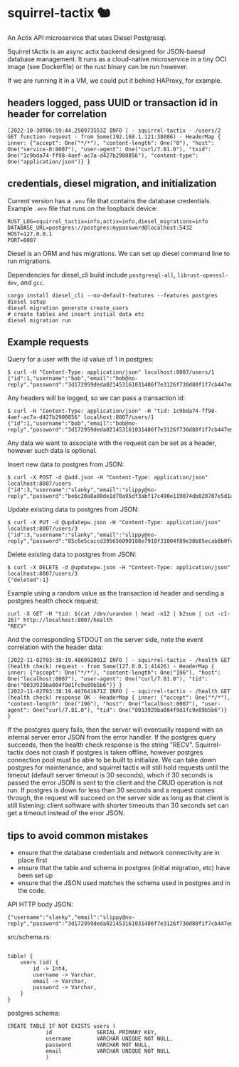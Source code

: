 # squirrel-tactix 🐿️ 

An Actix API microservice that uses Diesel Postgresql.

Squirrel tActix is an async actix backend designed for JSON-baesd database management.
It runs as a cloud-native microservice in a tiny OCI image (see Dockerfile) or the rust binary can be run however.

If we are running it in a VM, we could put it behind HAProxy, for example.

## headers logged, pass UUID or transaction id in header for correlation

```
[2022-10-30T06:59:44.250973553Z INFO ] - squirrel-tactix - /users/2 GET function request - from Some(192.168.1.121:38086) - HeaderMap { inner: {"accept": One("*/*"), "content-length": One("0"), "host": One("service-0:8007"), "user-agent": One("curl/7.81.0"), "txid": One("1c9bda74-ff98-4aef-ac7a-d427b2900856"), "content-type": One("application/json")} }

```

## credentials, diesel migration, and initialization

Current version has a `.env` file that contains the database credentials. Example `.env` file that runs on the loopback device:

```
RUST_LOG=squirrel_tactix=info,actix=info,diesel_migrations=info
DATABASE_URL=postgres://postgres:mypassword@localhost:5432
HOST=127.0.0.1
PORT=8007
```

Diesel is an ORM and has migrations. We can set up diesel command line to run migrations.

Dependencies for diesel_cli build include `postgresql-all`, `librust-openssl-dev`, and `gcc`.

```
cargo install diesel_cli --no-default-features --features postgres
diesel setup
diesel migration generate create_users
# create tables and insert initial data etc
diesel migration run
```


## Example requests

Query for a user with the id value of 1 in postgres:

```
$ curl -H "Content-Type: application/json" localhost:8007/users/1
{"id":1,"username":"bob","email":"bob@no-reply","password":"3d172959deda021453161031486f7e3126f730d80f1f7cb447edbe36777ff0c4113b0508e3cb87c27784ff0e84cb96eb7727a6e6bd597be0bc19436e700eafff"}
```

Any headers will be logged, so we can pass a transaction id:

```
$ curl -H "Content-Type: application/json" -H "tid: 1c9bda74-ff98-4aef-ac7a-d427b2900856" localhost:8007/users/1
{"id":1,"username":"bob","email":"bob@no-reply","password":"3d172959deda021453161031486f7e3126f730d80f1f7cb447edbe36777ff0c4113b0508e3cb87c27784ff0e84cb96eb7727a6e6bd597be0bc19436e700eafff"}
```

Any data we want to associate with the request can be set as a header, however such data is optional.

Insert new data to postgres from JSON:
```
$ curl -X POST -d @add.json -H "Content-Type: application/json" localhost:8007/users
{"id":3,"username":"slanky","email":"slippy@no-reply","password":"be6c20a8a80de1d70a95df3abf17c490e119074db020707e5d1a58255657f372336885580bfb1ae2acfced7d3170d0691669be89c7c266b8c8990e0b766c3ab0"}
````

Update existing data to postgres from JSON:
```
$ curl -X PUT -d @updatepw.json -H "Content-Type: application/json" localhost:8007/users/3
{"id":3,"username":"slanky","email":"slippy@no-reply","password":"85c6e5caccd395656090108e7910f31004f89e30b85ecab8b0fc68cd292541796e5a49803dc43641efff22c1252b190adcd7080e1dda725e7f77acb0ef22a073"}
````

Delete existing data to postgres from JSON:
```
$ curl -X DELETE -d @updatepw.json -H "Content-Type: application/json" localhost:8007/users/3
{"deleted":1}
```

Example using a random value as the transaction id header and sending a postgres health check request:
```
curl -X GET -H "tid: $(cat /dev/urandom | head -n12 | b2sum | cut -c1-26)" http://localhost:8007/health
"RECV"
```

And the corresponding STDOUT on the server side, note the event correlation with the header data:
```
[2022-11-02T03:38:19.486992001Z INFO ] - squirrel-tactix - /health GET (health check) request - from Some(127.0.0.1:41426) - HeaderMap { inner: {"accept": One("*/*"), "content-length": One("196"), "host": One("localhost:8007"), "user-agent": One("curl/7.81.0"), "tid": One("0033929ba084f9d1fc9e89b5b6")} }
[2022-11-02T03:38:19.487641671Z INFO ] - squirrel-tactix - /health GET (health check) response OK - HeaderMap { inner: {"accept": One("*/*"), "content-length": One("196"), "host": One("localhost:8007"), "user-agent": One("curl/7.81.0"), "tid": One("0033929ba084f9d1fc9e89b5b6")} }
```

If the postgres query fails, then the server will eventually respond with an internal server error JSON from the error handler.
If the postgres query succeeds, then the health check response is the string "RECV".
Squirrel-tactix does not crash if postgres is taken offline, however postgres connection pool must be able to be built to initialize.
We can take down postgres for maintenance, and squirrel tactix will still hold requests until the timeout (default server timeout is 30 seconds),
which if 30 seconds is passed the error JSON is sent to the client and the CRUD operation is not run. If postgres is down for less than
30 seconds and a request comes through, the request will succeed on the server side as long as that client is still listening: client software
with shorter timeouts than 30 seconds set can get a timeout instead of the error JSON.

## tips to avoid common mistakes

- ensure that the database credentials and network connectivity are in place first
- ensure that the table and schema in postgres (initial migration, etc) have been set up
- ensure that the JSON used matches the schema used in postgres and in the code.

API HTTP body JSON:
```
{"username":"slanky","email":"slippy@no-reply","password":"3d172959deda021453161031486f7e3126f730d80f1f7cb447edbe36777ff0c4113b0508e3cb87c27784ff0e84cb96eb7727a6e6bd597be0bc19436e700eafff"}
```
src/schema.rs:
```

table! {
    users (id) {
        id -> Int4,
        username -> Varchar,
        email -> Varchar,
        password -> Varchar,
    }
}
```
postgres schema:
```
CREATE TABLE IF NOT EXISTS users (
            id              SERIAL PRIMARY KEY,
            username        VARCHAR UNIQUE NOT NULL,
            password        VARCHAR NOT NULL,
            email           VARCHAR UNIQUE NOT NULL
            )

```
